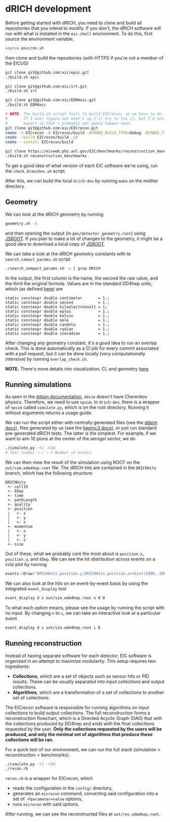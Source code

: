 # dRICH development
Before getting started with dRICH, you need to clone and build all repositories that you intend to modify. If you don't, the dRICH software will run with what is installed in the `eic-shell` environment. To do this, first source the environment variable,
```bash
source environ.sh
```
then clone and build the repositories (with HTTPS if you're not a member of the EICUG)
```bash
git clone git@github.com:eic/epic.git
./build.sh epic

git clone git@github.com:eic/irt.git
./build.sh irt

git clone git@github.com:eic/EDM4eic.git
./build.sh EDM4eic

# NOTE. The build.sh script fails to build EICrecon, so we have to do it by hand.
#       If I ever figure out what's up I'll try to fix it, but I'm not a CMake
#       expert so that's probably not gonna happen soon.
git clone git@github.com:eic/EICrecon.git
cmake -S EICrecon -B EICrecon/build -DCMAKE_BUILD_TYPE=Debug -DCMAKE_FIND_DEBUG_MODE=OFF -DEICRECON_VERBOSE_CMAKE=ON -DCMAKE_INSTALL_PREFIX=/home/twig/code/eic/drich-dev/prefix
cmake --build EICrecon/build -j8
cmake --install EICrecon/build

git clone https://eicweb.phy.anl.gov/EIC/benchmarks/reconstruction_benchmarks.git
./build.sh reconstruction_benchmarks
```
To get a good idea of what version of each EIC software we're using, run the `check_branches.sh` script.

After this, we can build the local `drich-dev` by running `make` on the mother directory.

## Geometry
We can look at the dRICH geometry by running
```bash
geometry.sh -d
```
and then opening the output (in `geo/detector_geometry.root`) using [JSROOT](https://root.cern/js/latest/). If you plan to make a lot of changes to the geometry, it might be a good idea to download a local copy of [JSROOT](https://github.com/root-project/jsroot/releases).

We can take a look at the dRICH geometry constants with te `search_comact_params.sh` script
```bash
./search_compact_params.sh -e | grep DRICH
```
In the output, the first column is the name, the second the raw value, and the third the original formula. Values are in the standard DD4hep units, which (as defined [here](https://dd4hep.web.cern.ch/dd4hep/usermanuals/DD4hepManual/DD4hepManualch2.html)) are
```
static constexpr double centimeter       = 1.;
static constexpr double second           = 1.;
static constexpr double kiloelectronvolt = 1;
static constexpr double eplus            = 1.;
static constexpr double kelvin           = 1.;
static constexpr double mole             = 1.;
static constexpr double candela          = 1.;
static constexpr double radian           = 1.;
static constexpr double steradian        = 1.;
```

After changing any geometry constant, it's a good idea to run an overlap check. This is done automatically as a CI job for every commit associated with a pull request, but it can be done locally (very computationally intensive) by running `overlap_check.sh`.

**NOTE.** There's more details into visualization, CI, and geometry [here](https://github.com/eic/drich-dev/blob/main/doc/tutorials/2-geometry-code.md).

## Running simulations
As seen in the [ddsim documentation](ddsim.md), `ddsim` doesn't have Cherenkov physics. Therefore, we need to use `npsim`. In `drich-dev`, there is a wrapper of `npsim` called `simulate.py`, which is on the root directory. Running it without arguments returns a usage guide.

We can run the script either with centrally generated files (see the [ddsim docs](ddsim.md)), files generated by us (see the [hepmc3 docs](hepmc3.md)), or just run standard pre-generated dRICH tests. The latter is the simplest. For example, if we want to aim 10 pions at the center of the aerogel sector, we do
```bash
./simulate.py -t1 -n10
# Test number <-/ \-> Number of events.
```

We can then view the result of the simulation using ROOT on the `out/sim.edm4hep.root` file. The dRICH hits are contained in the `DRICHHits` branch, which has the following structure:
```
DRICHHits
 +- cellID
 +- EDep
 +- time
 +- pathLength
 +- quality
 +- position
 |   +- x
 |   +- y
 |   +- z
 +- momentum
 |   +- x
 |   +- y
 |   +- z
 +- size
```
Out of these, what we probably care the most about is `position.x`, `position.y`, and `EDep`. We can see the hit distribution across events on a colz plot by running
```C++
events->Draw("DRICHHits.position.y:DRICHHits.position.x>>hist(1000,-2000,2000, 1000,-2000,2000)", "DRICHHits.EDep", "COLZ");
```

We can also look at the hits on an event-by-event basis by using the integrated `event_display` tool
```bash
event_display d s out/sim.edm4hep.root n 0 0
```
To what each option means, please see the usage by running the script with no input. By changing `n` to `i`, we can take an interactive look at a particular event
```bash
event_display d s out/sim.edm4hep.root i 6
```

## Running reconstruction
Instead of having separate software for each detector, EIC software is organized in an attempt to maximize modularity. This setup requires two ingredients:
* **Collections**, which are a set of objects such as sensor hits or PID results. These can be usually separated into input collections and output collections.
* **Algorithms**, which are a transformation of a set of collections to another set of collections.

The EICrecon software is responsible for running algorithms on input collections to build output collections. The full reconstruction forms a reconstruction flowchart, which is a Directed Acyclic Graph (DAG) that with the collections produced by DD4hep and ends with the final collections requested by the user. **Only the collections requested by the users will be produced, and only the minimal set of algorithms that produce these collections will be ran.**

For a quick test of our environment, we can run the full stack (simulation > reconstruction > benchmarks).

```bash
./simulate.py -t1 -n50
./recon.rb
```

`recon.rb` is a wrapper for EICrecon, which
* reads the configuration in the `config/` directory,
* generates an `eicrecon` command, converting said configuration into a set of `-Pparameter=value` options,
* runs `eicrecon` with said options.

After running, we can see the reconstructed files at `out/rec.edm4hep.root`.
